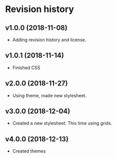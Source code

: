 Revision history
========================





v1.0.0 (2018-11-08)
------------------------
* Adding revision history and license.

v1.0.1 (2018-11-14)
-----------------------
* Finished CSS

v2.0.0 (2018-11-27)
----------------------
* Using theme, made new stylesheet.

v3.0.0 (2018-12-04)
---------------------
* Created a new stylesheet. This time using grids.

v4.0.0 (2018-12-13)
---------------------
* Created themes
